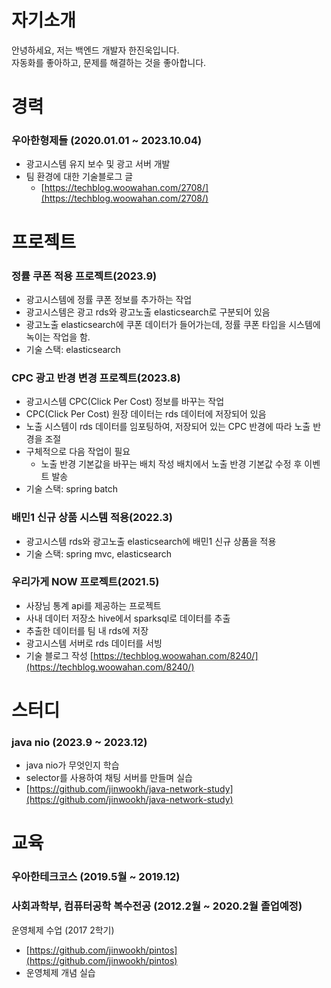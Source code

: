 # 자기소개
안녕하세요, 저는 백엔드 개발자 한진욱입니다.   
자동화를 좋아하고, 문제를 해결하는 것을 좋아합니다.

# 경력
### 우아한형제들 (2020.01.01 ~ 2023.10.04)
- 광고시스템 유지 보수 및 광고 서버 개발
- 팀 환경에 대한 기술블로그 글
  - [https://techblog.woowahan.com/2708/](https://techblog.woowahan.com/2708/) 

# 프로젝트
### 정률 쿠폰 적용 프로젝트(2023.9)
- 광고시스템에 정률 쿠폰 정보를 추가하는 작업
- 광고시스템은 광고 rds와 광고노출 elasticsearch로 구분되어 있음
- 광고노출 elasticsearch에 쿠폰 데이터가 들어가는데, 정률 쿠폰 타입을 시스템에 녹이는 작업을 함.
- 기술 스택: elasticsearch 

### CPC 광고 반경 변경 프로젝트(2023.8)
- 광고시스템 CPC(Click Per Cost) 정보를 바꾸는 작업
- CPC(Click Per Cost) 원장 데이터는 rds 데이터에 저장되어 있음
- 노출 시스템이 rds 데이터를 임포팅하여, 저장되어 있는 CPC 반경에 따라 노출 반경을 조절
- 구체적으로 다음 작업이 필요
  - 노출 반경 기본값을 바꾸는 배치 작성
    배치에서 노출 반경 기본값 수정 후 이벤트 발송
- 기술 스택: spring batch

### 배민1 신규 상품 시스템 적용(2022.3)
- 광고시스템 rds와 광고노출 elasticsearch에 배민1 신규 상품을 적용
- 기술 스택: spring mvc, elasticsearch

### 우리가게 NOW 프로젝트(2021.5)
- 사장님 통계 api를 제공하는 프로젝트
- 사내 데이터 저장소 hive에서 sparksql로 데이터를 추출
- 추출한 데이터를 팀 내 rds에 저장
- 광고시스템 서버로 rds 데이터를 서빙
- 기술 블로그 작성
[https://techblog.woowahan.com/8240/](https://techblog.woowahan.com/8240/)

# 스터디
###  java nio (2023.9 ~ 2023.12)
- java nio가 무엇인지 학습
- selector를 사용하여 채팅 서버를 만들며 실습
- [https://github.com/jinwookh/java-network-study](https://github.com/jinwookh/java-network-study)

# 교육
### 우아한테크코스 (2019.5월 ~ 2019.12)
### 사회과학부, 컴퓨터공학 복수전공 (2012.2월 ~ 2020.2월 졸업예정)
운영체제 수업 (2017 2학기)
- [https://github.com/jinwookh/pintos](https://github.com/jinwookh/pintos)
- 운영체제 개념 실습
